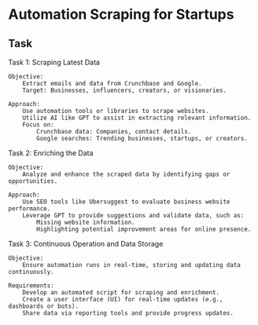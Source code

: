 # Automation Scraping for Startups

## Task 

Task 1: Scraping Latest Data

    Objective:
        Extract emails and data from Crunchbase and Google.
        Target: Businesses, influencers, creators, or visionaries.

    Approach:
        Use automation tools or libraries to scrape websites.
        Utilize AI like GPT to assist in extracting relevant information.
        Focus on:
            Crunchbase data: Companies, contact details.
            Google searches: Trending businesses, startups, or creators.

Task 2: Enriching the Data

    Objective:
        Analyze and enhance the scraped data by identifying gaps or opportunities.

    Approach:
        Use SEO tools like Ubersuggest to evaluate business website performance.
        Leverage GPT to provide suggestions and validate data, such as:
            Missing website information.
            Highlighting potential improvement areas for online presence.

Task 3: Continuous Operation and Data Storage

    Objective:
        Ensure automation runs in real-time, storing and updating data continuously.

    Requirements:
        Develop an automated script for scraping and enrichment.
        Create a user interface (UI) for real-time updates (e.g., dashboards or bots).
        Share data via reporting tools and provide progress updates.
